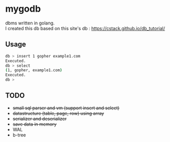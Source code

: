 # mygodb

dbms written in golang.   
I created this db based on this site's db : https://cstack.github.io/db_tutorial/

## Usage
```bash
db > insert 1 gopher example1.com
Executed.
db > select
(1, gopher, example1.com)
Executed.
db > 
```

## TODO
- ~~small sql parser and vm (support insert and select)~~
- ~~datastructure (table, page, row) using array~~
- ~~serializer and deserializer~~
- ~~save data in memory~~
- WAL
- b-tree
